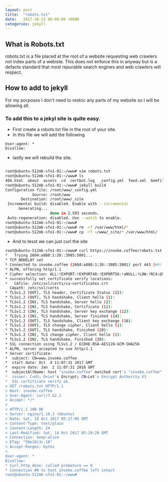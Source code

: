 ```yaml
---
layout: post
title:  "robots.txt"
date:   2017-10-13 00:00:00 +0000
categories: jekyll
---
```




## What is Robots.txt
robots.txt is a file placed at the root of a website requesting web crawlers not index parts of a webiste. This does not enforce this in anyway but is a defacto standard that most repurable search engines and web crawlers will respect. 


## How to add to jekyll

For my porposes I don't need to restric any parts of my website so I will be allowing all. 

### To add this to a jekyl site is quite easy. 

* First create a robots.txt file in the root of your site. 
* In this file we will add the following
```
User-agent: *
Disallow:
```
* lastly we will rebuild the site. 

``` sh

root@ubuntu-512mb-sfo1-01:~/www# vim robots.txt
root@ubuntu-512mb-sfo1-01:~/www# ls
404.html  about  assets  cd  certbot.log  _config.yml  feed.xml  Gemfile  Gemfile.lock  _includes  index.md  jekyll  _layouts  LICENSE  _posts  README.md  robots.txt  _sass  _site  sript  thumbnails
root@ubuntu-512mb-sfo1-01:~/www# jekyll build
Configuration file: /root/www/_config.yml
            Source: /root/www
       Destination: /root/www/_site
 Incremental build: disabled. Enable with --incremental
      Generating...
                    done in 2.593 seconds.
 Auto-regeneration: disabled. Use --watch to enable.
root@ubuntu-512mb-sfo1-01:~/www#
root@ubuntu-512mb-sfo1-01:~/www# rm -rf /var/www/html/*
root@ubuntu-512mb-sfo1-01:~/www# cp -rf ~/www/_site/* /var/www/html/
```

* And to tesst we can just curl the site

``` sh
root@ubuntu-512mb-sfo1-01:~/www# curl https://invoke.coffee/robots.txt -v
*   Trying 2604:a880:1:20::3085:5001...
* TCP_NODELAY set
* Connected to invoke.coffee (2604:a880:1:20::3085:5001) port 443 (#0)
* ALPN, offering http/1.1
* Cipher selection: ALL:!EXPORT:!EXPORT40:!EXPORT56:!aNULL:!LOW:!RC4:@STRENGTH
* successfully set certificate verify locations:
*   CAfile: /etc/ssl/certs/ca-certificates.crt
  CApath: /etc/ssl/certs
* TLSv1.2 (OUT), TLS header, Certificate Status (22):
* TLSv1.2 (OUT), TLS handshake, Client hello (1):
* TLSv1.2 (IN), TLS handshake, Server hello (2):
* TLSv1.2 (IN), TLS handshake, Certificate (11):
* TLSv1.2 (IN), TLS handshake, Server key exchange (12):
* TLSv1.2 (IN), TLS handshake, Server finished (14):
* TLSv1.2 (OUT), TLS handshake, Client key exchange (16):
* TLSv1.2 (OUT), TLS change cipher, Client hello (1):
* TLSv1.2 (OUT), TLS handshake, Finished (20):
* TLSv1.2 (IN), TLS change cipher, Client hello (1):
* TLSv1.2 (IN), TLS handshake, Finished (20):
* SSL connection using TLSv1.2 / ECDHE-RSA-AES128-GCM-SHA256
* ALPN, server accepted to use http/1.1
* Server certificate:
*  subject: CN=www.invoke.coffee
*  start date: Oct  4 11:07:31 2017 GMT
*  expire date: Jan  2 11:07:31 2018 GMT
*  subjectAltName: host "invoke.coffee" matched cert's "invoke.coffee"
*  issuer: C=US; O=Let's Encrypt; CN=Let's Encrypt Authority X3
*  SSL certificate verify ok.
> GET /robots.txt HTTP/1.1
> Host: invoke.coffee
> User-Agent: curl/7.52.1
> Accept: */*
>
< HTTP/1.1 200 OK
< Server: nginx/1.10.3 (Ubuntu)
< Date: Sat, 14 Oct 2017 05:17:05 GMT
< Content-Type: text/plain
< Content-Length: 24
< Last-Modified: Sat, 14 Oct 2017 05:10:20 GMT
< Connection: keep-alive
< ETag: "59e19c3c-18"
< Accept-Ranges: bytes
<
User-agent: *
Disallow:
* Curl_http_done: called premature == 0
* Connection #0 to host invoke.coffee left intact
root@ubuntu-512mb-sfo1-01:~/www#

```